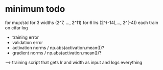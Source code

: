 # minimum todo

for mup/std for 3 widths (2^7, ..., 2^11) for 6 lrs (2^(-14),..., 2^(-4)) each train on cifar
log
* training error
* validation error
* activation norms / np.abs(activation.mean())?
* gradient norms / np.abs(activation.mean())?

--> training script that gets lr and width as input and logs everything
